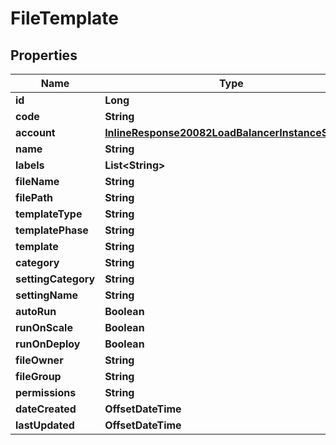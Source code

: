 

# FileTemplate

## Properties

Name | Type | Description | Notes
------------ | ------------- | ------------- | -------------
**id** | **Long** |  |  [optional]
**code** | **String** |  |  [optional]
**account** | [**InlineResponse20082LoadBalancerInstanceSslCert**](InlineResponse20082LoadBalancerInstanceSslCert.md) |  |  [optional]
**name** | **String** |  |  [optional]
**labels** | **List&lt;String&gt;** |  |  [optional]
**fileName** | **String** |  |  [optional]
**filePath** | **String** |  |  [optional]
**templateType** | **String** |  |  [optional]
**templatePhase** | **String** |  |  [optional]
**template** | **String** |  |  [optional]
**category** | **String** |  |  [optional]
**settingCategory** | **String** |  |  [optional]
**settingName** | **String** |  |  [optional]
**autoRun** | **Boolean** |  |  [optional]
**runOnScale** | **Boolean** |  |  [optional]
**runOnDeploy** | **Boolean** |  |  [optional]
**fileOwner** | **String** |  |  [optional]
**fileGroup** | **String** |  |  [optional]
**permissions** | **String** |  |  [optional]
**dateCreated** | **OffsetDateTime** |  |  [optional]
**lastUpdated** | **OffsetDateTime** |  |  [optional]



